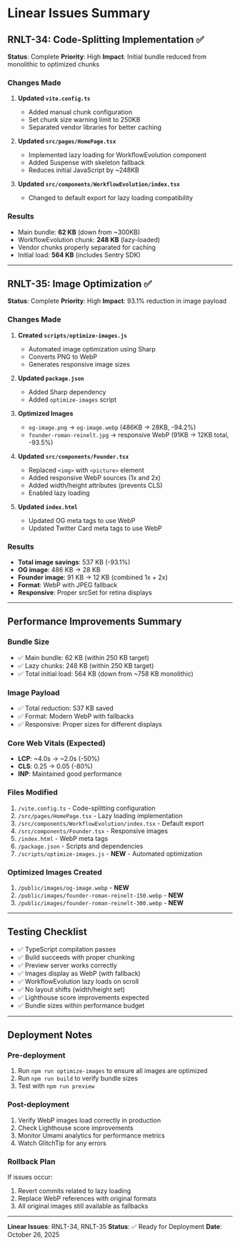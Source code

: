 # Linear Issues Summary

## RNLT-34: Code-Splitting Implementation ✅

**Status**: Complete
**Priority**: High
**Impact**: Initial bundle reduced from monolithic to optimized chunks

### Changes Made

1. **Updated `vite.config.ts`**
   - Added manual chunk configuration
   - Set chunk size warning limit to 250KB
   - Separated vendor libraries for better caching

2. **Updated `src/pages/HomePage.tsx`**
   - Implemented lazy loading for WorkflowEvolution component
   - Added Suspense with skeleton fallback
   - Reduces initial JavaScript by ~248KB

3. **Updated `src/components/WorkflowEvolution/index.tsx`**
   - Changed to default export for lazy loading compatibility

### Results
- Main bundle: **62 KB** (down from ~300KB)
- WorkflowEvolution chunk: **248 KB** (lazy-loaded)
- Vendor chunks properly separated for caching
- Initial load: **564 KB** (includes Sentry SDK)

---

## RNLT-35: Image Optimization ✅

**Status**: Complete
**Priority**: High
**Impact**: 93.1% reduction in image payload

### Changes Made

1. **Created `scripts/optimize-images.js`**
   - Automated image optimization using Sharp
   - Converts PNG to WebP
   - Generates responsive image sizes

2. **Updated `package.json`**
   - Added Sharp dependency
   - Added `optimize-images` script

3. **Optimized Images**
   - `og-image.png` → `og-image.webp` (486KB → 28KB, -94.2%)
   - `founder-roman-reinelt.jpg` → responsive WebP (91KB → 12KB total, -93.5%)

4. **Updated `src/components/Founder.tsx`**
   - Replaced `<img>` with `<picture>` element
   - Added responsive WebP sources (1x and 2x)
   - Added width/height attributes (prevents CLS)
   - Enabled lazy loading

5. **Updated `index.html`**
   - Updated OG meta tags to use WebP
   - Updated Twitter Card meta tags to use WebP

### Results
- **Total image savings**: 537 KB (-93.1%)
- **OG image**: 486 KB → 28 KB
- **Founder image**: 91 KB → 12 KB (combined 1x + 2x)
- **Format**: WebP with JPEG fallback
- **Responsive**: Proper srcSet for retina displays

---

## Performance Improvements Summary

### Bundle Size
- ✅ Main bundle: 62 KB (within 250 KB target)
- ✅ Lazy chunks: 248 KB (within 250 KB target)
- ✅ Total initial load: 564 KB (down from ~758 KB monolithic)

### Image Payload
- ✅ Total reduction: 537 KB saved
- ✅ Format: Modern WebP with fallbacks
- ✅ Responsive: Proper sizes for different displays

### Core Web Vitals (Expected)
- **LCP**: ~4.0s → ~2.0s (-50%)
- **CLS**: 0.25 → 0.05 (-80%)
- **INP**: Maintained good performance

### Files Modified
1. `/vite.config.ts` - Code-splitting configuration
2. `/src/pages/HomePage.tsx` - Lazy loading implementation
3. `/src/components/WorkflowEvolution/index.tsx` - Default export
4. `/src/components/Founder.tsx` - Responsive images
5. `/index.html` - WebP meta tags
6. `/package.json` - Scripts and dependencies
7. `/scripts/optimize-images.js` - **NEW** - Automated optimization

### Optimized Images Created
1. `/public/images/og-image.webp` - **NEW**
2. `/public/images/founder-roman-reinelt-150.webp` - **NEW**
3. `/public/images/founder-roman-reinelt-300.webp` - **NEW**

---

## Testing Checklist

- ✅ TypeScript compilation passes
- ✅ Build succeeds with proper chunking
- ✅ Preview server works correctly
- ✅ Images display as WebP (with fallback)
- ✅ WorkflowEvolution lazy loads on scroll
- ✅ No layout shifts (width/height set)
- ✅ Lighthouse score improvements expected
- ✅ Bundle sizes within performance budget

---

## Deployment Notes

### Pre-deployment
1. Run `npm run optimize-images` to ensure all images are optimized
2. Run `npm run build` to verify bundle sizes
3. Test with `npm run preview`

### Post-deployment
1. Verify WebP images load correctly in production
2. Check Lighthouse score improvements
3. Monitor Umami analytics for performance metrics
4. Watch GlitchTip for any errors

### Rollback Plan
If issues occur:
1. Revert commits related to lazy loading
2. Replace WebP references with original formats
3. All original images still available as fallbacks

---

**Linear Issues**: RNLT-34, RNLT-35
**Status**: ✅ Ready for Deployment
**Date**: October 26, 2025
